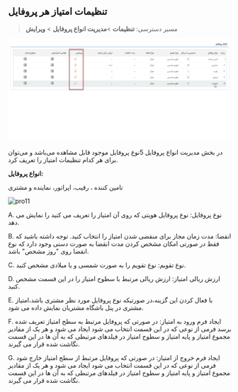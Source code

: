 ## تنظیمات امتیاز هر پروفایل 

>  مسیر دسترسی:  **تنظیمات** >**مدیریت انواع پروفایل** > **ویرایش** 

![](editprofile.png)

در بخش مدیریت انواع پروفایل 5نوع پروفایل موجود قابل مشاهده می‌باشد و می‌توان برای هر کدام تنظیمات امتیاز را تعریف کرد. 

**انواع پروفایل:**

تامین کننده ، رقیب، اپراتور، نماینده و مشتری

![pro11](https://user-images.githubusercontent.com/85984198/122916759-7eae0b80-d372-11eb-953f-0d1ee710be19.png)

A. نوع پروفایل: نوع پروفایل هویتی که روی آن امتیاز را تعریف می کنید را نمایش می دهد.

B. انقضا: مدت زمان مجاز برای منقضی شدن امتیاز را انتخاب کنید. توجه داشته باشید که فقط در صورتی امکان مشخص کردن مدت انقضا به صورت دستی وجود دارد که نوع انقضا روی "روز مشخص" باشد.

C. نوع تقویم: نوع تقویم را به صورت شمسی و یا میلادی مشخص کنید.

D. ارزش ریالی امتیاز: ارزش ریالی مرتبط با سطوح امتیاز را در این قسمت مشخص کنید.

E. با فعال کردن این گزینه،در صورتیکه نوع پروفایل مورد نظر مشتری باشد،امتیاز مشتری در پنل باشگاه مشتریان نمایش داده می شود.

F. ایجاد فرم ورود به امتیاز: در صورتی که پروفایل مرتبط به سطح امتیاز تعریف شده برسد فرمی از نوعی که در این قسمت انتخاب می شود ایجاد می شود و هر یک از مقادیر مجموع امتیاز و پایه امتیاز و سطوح امتیاز در فیلدهای مرتبطی که به آن ها در این قسمت نگاشت شده قرار می گیرند.

 G. ایجاد فرم خروج از امتیاز: در صورتی که پروفایل مرتبط از سطح امتیاز خارج شود فرمی از نوعی که در این قسمت انتخاب می شود ایجاد می شود و هر یک از مقادیر مجموع امتیاز و پایه امتیاز و سطوح امتیاز در فیلدهای مرتبطی که به آن ها در این قسمت نگاشت شده قرار می گیرند.
 
 
